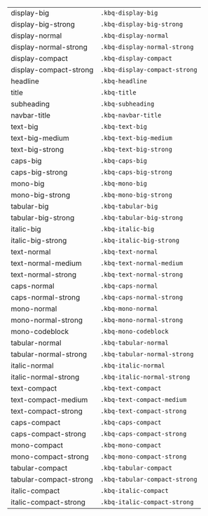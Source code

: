 <table class="kbq-markdown__table">
                    <tbody class="kbq-markdown__tbody">
                                <tr class="kbq-markdown__tr">
                                                <td align="left" class="kbq-markdown__td"><div class="kbq-design-token-example__typography kbq-display-big">display-big</div></td>
                                                <td align="left" class="kbq-markdown__td"><code kbq-code-snippet style="cursor: pointer">.kbq-display-big</code></td>
                                            </tr>
<tr class="kbq-markdown__tr">
                                                <td align="left" class="kbq-markdown__td"><div class="kbq-design-token-example__typography kbq-display-big-strong">display-big-strong</div></td>
                                                <td align="left" class="kbq-markdown__td"><code kbq-code-snippet style="cursor: pointer">.kbq-display-big-strong</code></td>
                                            </tr>
<tr class="kbq-markdown__tr">
                                                <td align="left" class="kbq-markdown__td"><div class="kbq-design-token-example__typography kbq-display-normal">display-normal</div></td>
                                                <td align="left" class="kbq-markdown__td"><code kbq-code-snippet style="cursor: pointer">.kbq-display-normal</code></td>
                                            </tr>
<tr class="kbq-markdown__tr">
                                                <td align="left" class="kbq-markdown__td"><div class="kbq-design-token-example__typography kbq-display-normal-strong">display-normal-strong</div></td>
                                                <td align="left" class="kbq-markdown__td"><code kbq-code-snippet style="cursor: pointer">.kbq-display-normal-strong</code></td>
                                            </tr>
<tr class="kbq-markdown__tr">
                                                <td align="left" class="kbq-markdown__td"><div class="kbq-design-token-example__typography kbq-display-compact">display-compact</div></td>
                                                <td align="left" class="kbq-markdown__td"><code kbq-code-snippet style="cursor: pointer">.kbq-display-compact</code></td>
                                            </tr>
<tr class="kbq-markdown__tr">
                                                <td align="left" class="kbq-markdown__td"><div class="kbq-design-token-example__typography kbq-display-compact-strong">display-compact-strong</div></td>
                                                <td align="left" class="kbq-markdown__td"><code kbq-code-snippet style="cursor: pointer">.kbq-display-compact-strong</code></td>
                                            </tr>
<tr class="kbq-markdown__tr">
                                                <td align="left" class="kbq-markdown__td"><div class="kbq-design-token-example__typography kbq-headline">headline</div></td>
                                                <td align="left" class="kbq-markdown__td"><code kbq-code-snippet style="cursor: pointer">.kbq-headline</code></td>
                                            </tr>
<tr class="kbq-markdown__tr">
                                                <td align="left" class="kbq-markdown__td"><div class="kbq-design-token-example__typography kbq-title">title</div></td>
                                                <td align="left" class="kbq-markdown__td"><code kbq-code-snippet style="cursor: pointer">.kbq-title</code></td>
                                            </tr>
<tr class="kbq-markdown__tr">
                                                <td align="left" class="kbq-markdown__td"><div class="kbq-design-token-example__typography kbq-subheading">subheading</div></td>
                                                <td align="left" class="kbq-markdown__td"><code kbq-code-snippet style="cursor: pointer">.kbq-subheading</code></td>
                                            </tr>
<tr class="kbq-markdown__tr">
                                                <td align="left" class="kbq-markdown__td"><div class="kbq-design-token-example__typography kbq-navbar-title">navbar-title</div></td>
                                                <td align="left" class="kbq-markdown__td"><code kbq-code-snippet style="cursor: pointer">.kbq-navbar-title</code></td>
                                            </tr>
<tr class="kbq-markdown__tr">
                                                <td align="left" class="kbq-markdown__td"><div class="kbq-design-token-example__typography kbq-text-big">text-big</div></td>
                                                <td align="left" class="kbq-markdown__td"><code kbq-code-snippet style="cursor: pointer">.kbq-text-big</code></td>
                                            </tr>
<tr class="kbq-markdown__tr">
                                                <td align="left" class="kbq-markdown__td"><div class="kbq-design-token-example__typography kbq-text-big-medium">text-big-medium</div></td>
                                                <td align="left" class="kbq-markdown__td"><code kbq-code-snippet style="cursor: pointer">.kbq-text-big-medium</code></td>
                                            </tr>
<tr class="kbq-markdown__tr">
                                                <td align="left" class="kbq-markdown__td"><div class="kbq-design-token-example__typography kbq-text-big-strong">text-big-strong</div></td>
                                                <td align="left" class="kbq-markdown__td"><code kbq-code-snippet style="cursor: pointer">.kbq-text-big-strong</code></td>
                                            </tr>
<tr class="kbq-markdown__tr">
                                                <td align="left" class="kbq-markdown__td"><div class="kbq-design-token-example__typography kbq-caps-big">caps-big</div></td>
                                                <td align="left" class="kbq-markdown__td"><code kbq-code-snippet style="cursor: pointer">.kbq-caps-big</code></td>
                                            </tr>
<tr class="kbq-markdown__tr">
                                                <td align="left" class="kbq-markdown__td"><div class="kbq-design-token-example__typography kbq-caps-big-strong">caps-big-strong</div></td>
                                                <td align="left" class="kbq-markdown__td"><code kbq-code-snippet style="cursor: pointer">.kbq-caps-big-strong</code></td>
                                            </tr>
<tr class="kbq-markdown__tr">
                                                <td align="left" class="kbq-markdown__td"><div class="kbq-design-token-example__typography kbq-mono-big">mono-big</div></td>
                                                <td align="left" class="kbq-markdown__td"><code kbq-code-snippet style="cursor: pointer">.kbq-mono-big</code></td>
                                            </tr>
<tr class="kbq-markdown__tr">
                                                <td align="left" class="kbq-markdown__td"><div class="kbq-design-token-example__typography kbq-mono-big-strong">mono-big-strong</div></td>
                                                <td align="left" class="kbq-markdown__td"><code kbq-code-snippet style="cursor: pointer">.kbq-mono-big-strong</code></td>
                                            </tr>
<tr class="kbq-markdown__tr">
                                                <td align="left" class="kbq-markdown__td"><div class="kbq-design-token-example__typography kbq-tabular-big">tabular-big</div></td>
                                                <td align="left" class="kbq-markdown__td"><code kbq-code-snippet style="cursor: pointer">.kbq-tabular-big</code></td>
                                            </tr>
<tr class="kbq-markdown__tr">
                                                <td align="left" class="kbq-markdown__td"><div class="kbq-design-token-example__typography kbq-tabular-big-strong">tabular-big-strong</div></td>
                                                <td align="left" class="kbq-markdown__td"><code kbq-code-snippet style="cursor: pointer">.kbq-tabular-big-strong</code></td>
                                            </tr>
<tr class="kbq-markdown__tr">
                                                <td align="left" class="kbq-markdown__td"><div class="kbq-design-token-example__typography kbq-italic-big">italic-big</div></td>
                                                <td align="left" class="kbq-markdown__td"><code kbq-code-snippet style="cursor: pointer">.kbq-italic-big</code></td>
                                            </tr>
<tr class="kbq-markdown__tr">
                                                <td align="left" class="kbq-markdown__td"><div class="kbq-design-token-example__typography kbq-italic-big-strong">italic-big-strong</div></td>
                                                <td align="left" class="kbq-markdown__td"><code kbq-code-snippet style="cursor: pointer">.kbq-italic-big-strong</code></td>
                                            </tr>
<tr class="kbq-markdown__tr">
                                                <td align="left" class="kbq-markdown__td"><div class="kbq-design-token-example__typography kbq-text-normal">text-normal</div></td>
                                                <td align="left" class="kbq-markdown__td"><code kbq-code-snippet style="cursor: pointer">.kbq-text-normal</code></td>
                                            </tr>
<tr class="kbq-markdown__tr">
                                                <td align="left" class="kbq-markdown__td"><div class="kbq-design-token-example__typography kbq-text-normal-medium">text-normal-medium</div></td>
                                                <td align="left" class="kbq-markdown__td"><code kbq-code-snippet style="cursor: pointer">.kbq-text-normal-medium</code></td>
                                            </tr>
<tr class="kbq-markdown__tr">
                                                <td align="left" class="kbq-markdown__td"><div class="kbq-design-token-example__typography kbq-text-normal-strong">text-normal-strong</div></td>
                                                <td align="left" class="kbq-markdown__td"><code kbq-code-snippet style="cursor: pointer">.kbq-text-normal-strong</code></td>
                                            </tr>
<tr class="kbq-markdown__tr">
                                                <td align="left" class="kbq-markdown__td"><div class="kbq-design-token-example__typography kbq-caps-normal">caps-normal</div></td>
                                                <td align="left" class="kbq-markdown__td"><code kbq-code-snippet style="cursor: pointer">.kbq-caps-normal</code></td>
                                            </tr>
<tr class="kbq-markdown__tr">
                                                <td align="left" class="kbq-markdown__td"><div class="kbq-design-token-example__typography kbq-caps-normal-strong">caps-normal-strong</div></td>
                                                <td align="left" class="kbq-markdown__td"><code kbq-code-snippet style="cursor: pointer">.kbq-caps-normal-strong</code></td>
                                            </tr>
<tr class="kbq-markdown__tr">
                                                <td align="left" class="kbq-markdown__td"><div class="kbq-design-token-example__typography kbq-mono-normal">mono-normal</div></td>
                                                <td align="left" class="kbq-markdown__td"><code kbq-code-snippet style="cursor: pointer">.kbq-mono-normal</code></td>
                                            </tr>
<tr class="kbq-markdown__tr">
                                                <td align="left" class="kbq-markdown__td"><div class="kbq-design-token-example__typography kbq-mono-normal-strong">mono-normal-strong</div></td>
                                                <td align="left" class="kbq-markdown__td"><code kbq-code-snippet style="cursor: pointer">.kbq-mono-normal-strong</code></td>
                                            </tr>
<tr class="kbq-markdown__tr">
                                                <td align="left" class="kbq-markdown__td"><div class="kbq-design-token-example__typography kbq-mono-codeblock">mono-codeblock</div></td>
                                                <td align="left" class="kbq-markdown__td"><code kbq-code-snippet style="cursor: pointer">.kbq-mono-codeblock</code></td>
                                            </tr>
<tr class="kbq-markdown__tr">
                                                <td align="left" class="kbq-markdown__td"><div class="kbq-design-token-example__typography kbq-tabular-normal">tabular-normal</div></td>
                                                <td align="left" class="kbq-markdown__td"><code kbq-code-snippet style="cursor: pointer">.kbq-tabular-normal</code></td>
                                            </tr>
<tr class="kbq-markdown__tr">
                                                <td align="left" class="kbq-markdown__td"><div class="kbq-design-token-example__typography kbq-tabular-normal-strong">tabular-normal-strong</div></td>
                                                <td align="left" class="kbq-markdown__td"><code kbq-code-snippet style="cursor: pointer">.kbq-tabular-normal-strong</code></td>
                                            </tr>
<tr class="kbq-markdown__tr">
                                                <td align="left" class="kbq-markdown__td"><div class="kbq-design-token-example__typography kbq-italic-normal">italic-normal</div></td>
                                                <td align="left" class="kbq-markdown__td"><code kbq-code-snippet style="cursor: pointer">.kbq-italic-normal</code></td>
                                            </tr>
<tr class="kbq-markdown__tr">
                                                <td align="left" class="kbq-markdown__td"><div class="kbq-design-token-example__typography kbq-italic-normal-strong">italic-normal-strong</div></td>
                                                <td align="left" class="kbq-markdown__td"><code kbq-code-snippet style="cursor: pointer">.kbq-italic-normal-strong</code></td>
                                            </tr>
<tr class="kbq-markdown__tr">
                                                <td align="left" class="kbq-markdown__td"><div class="kbq-design-token-example__typography kbq-text-compact">text-compact</div></td>
                                                <td align="left" class="kbq-markdown__td"><code kbq-code-snippet style="cursor: pointer">.kbq-text-compact</code></td>
                                            </tr>
<tr class="kbq-markdown__tr">
                                                <td align="left" class="kbq-markdown__td"><div class="kbq-design-token-example__typography kbq-text-compact-medium">text-compact-medium</div></td>
                                                <td align="left" class="kbq-markdown__td"><code kbq-code-snippet style="cursor: pointer">.kbq-text-compact-medium</code></td>
                                            </tr>
<tr class="kbq-markdown__tr">
                                                <td align="left" class="kbq-markdown__td"><div class="kbq-design-token-example__typography kbq-text-compact-strong">text-compact-strong</div></td>
                                                <td align="left" class="kbq-markdown__td"><code kbq-code-snippet style="cursor: pointer">.kbq-text-compact-strong</code></td>
                                            </tr>
<tr class="kbq-markdown__tr">
                                                <td align="left" class="kbq-markdown__td"><div class="kbq-design-token-example__typography kbq-caps-compact">caps-compact</div></td>
                                                <td align="left" class="kbq-markdown__td"><code kbq-code-snippet style="cursor: pointer">.kbq-caps-compact</code></td>
                                            </tr>
<tr class="kbq-markdown__tr">
                                                <td align="left" class="kbq-markdown__td"><div class="kbq-design-token-example__typography kbq-caps-compact-strong">caps-compact-strong</div></td>
                                                <td align="left" class="kbq-markdown__td"><code kbq-code-snippet style="cursor: pointer">.kbq-caps-compact-strong</code></td>
                                            </tr>
<tr class="kbq-markdown__tr">
                                                <td align="left" class="kbq-markdown__td"><div class="kbq-design-token-example__typography kbq-mono-compact">mono-compact</div></td>
                                                <td align="left" class="kbq-markdown__td"><code kbq-code-snippet style="cursor: pointer">.kbq-mono-compact</code></td>
                                            </tr>
<tr class="kbq-markdown__tr">
                                                <td align="left" class="kbq-markdown__td"><div class="kbq-design-token-example__typography kbq-mono-compact-strong">mono-compact-strong</div></td>
                                                <td align="left" class="kbq-markdown__td"><code kbq-code-snippet style="cursor: pointer">.kbq-mono-compact-strong</code></td>
                                            </tr>
<tr class="kbq-markdown__tr">
                                                <td align="left" class="kbq-markdown__td"><div class="kbq-design-token-example__typography kbq-tabular-compact">tabular-compact</div></td>
                                                <td align="left" class="kbq-markdown__td"><code kbq-code-snippet style="cursor: pointer">.kbq-tabular-compact</code></td>
                                            </tr>
<tr class="kbq-markdown__tr">
                                                <td align="left" class="kbq-markdown__td"><div class="kbq-design-token-example__typography kbq-tabular-compact-strong">tabular-compact-strong</div></td>
                                                <td align="left" class="kbq-markdown__td"><code kbq-code-snippet style="cursor: pointer">.kbq-tabular-compact-strong</code></td>
                                            </tr>
<tr class="kbq-markdown__tr">
                                                <td align="left" class="kbq-markdown__td"><div class="kbq-design-token-example__typography kbq-italic-compact">italic-compact</div></td>
                                                <td align="left" class="kbq-markdown__td"><code kbq-code-snippet style="cursor: pointer">.kbq-italic-compact</code></td>
                                            </tr>
<tr class="kbq-markdown__tr">
                                                <td align="left" class="kbq-markdown__td"><div class="kbq-design-token-example__typography kbq-italic-compact-strong">italic-compact-strong</div></td>
                                                <td align="left" class="kbq-markdown__td"><code kbq-code-snippet style="cursor: pointer">.kbq-italic-compact-strong</code></td>
                                            </tr>
                    </tbody>
             </table>
